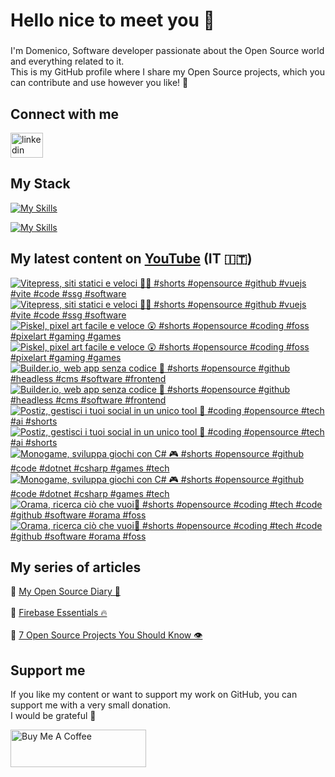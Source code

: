 <h1 align="left">Hello nice to meet you 👋 </h1>

###

<p align="left">I'm Domenico, Software developer passionate about the Open Source world and everything related to it.<br>This is my GitHub profile where I share my Open Source projects, which you can contribute and use however you like! 🚀</p>

###

## Connect with me
<div align="left">
    <a href="https://linktr.ee/domenicotenace" target="_blank"><img src="https://raw.githubusercontent.com/maurodesouza/profile-readme-generator/master/src/assets/icons/social/linktree/default.svg" width="52" height="40" alt="linkedin logo" /></a>
</div>




###

###

## My Stack
[![My Skills](https://skillicons.dev/icons?i=js,ts,vue,nuxt,cs,dotnet&theme=light)](https://skillicons.dev#gh-dark-mode-only)

[![My Skills](https://skillicons.dev/icons?i=js,ts,vue,nuxt,cs,dotnet&theme=dark)](https://skillicons.dev#gh-light-mode-only)

###

## My latest content on [YouTube](https://www.youtube.com/@domenicotenacedev) (IT 🇮🇹)

<!-- BEGIN YOUTUBE-CARDS -->
[![Vitepress, siti statici e veloci 🫵🏻 #shorts #opensource #github #vuejs #vite #code #ssg #software](https://ytcards.demolab.com/?id=-LTprnQJOTQ&title=Vitepress%2C+siti+statici+e+veloci+%F0%9F%AB%B5%F0%9F%8F%BB+%23shorts+%23opensource+%23github+%23vuejs+%23vite+%23code+%23ssg+%23software&lang=en&timestamp=1758630001&background_color=%230d1117&title_color=%23ffffff&stats_color=%23dedede&max_title_lines=2&width=250&border_radius=5&duration=29 "Vitepress, siti statici e veloci 🫵🏻 #shorts #opensource #github #vuejs #vite #code #ssg #software")](https://www.youtube.com/shorts/-LTprnQJOTQ#gh-dark-mode-only)[![Vitepress, siti statici e veloci 🫵🏻 #shorts #opensource #github #vuejs #vite #code #ssg #software](https://ytcards.demolab.com/?id=-LTprnQJOTQ&title=Vitepress%2C+siti+statici+e+veloci+%F0%9F%AB%B5%F0%9F%8F%BB+%23shorts+%23opensource+%23github+%23vuejs+%23vite+%23code+%23ssg+%23software&lang=en&timestamp=1758630001&background_color=%23ffffff&title_color=%2324292f&stats_color=%2357606a&max_title_lines=2&width=250&border_radius=5&duration=29 "Vitepress, siti statici e veloci 🫵🏻 #shorts #opensource #github #vuejs #vite #code #ssg #software")](https://www.youtube.com/shorts/-LTprnQJOTQ#gh-light-mode-only)
[![Piskel, pixel art facile e veloce 😲 #shorts #opensource #coding #foss #pixelart #gaming #games](https://ytcards.demolab.com/?id=C3lCHZqyZEI&title=Piskel%2C+pixel+art+facile+e+veloce+%F0%9F%98%B2+%23shorts+%23opensource+%23coding+%23foss+%23pixelart+%23gaming+%23games&lang=en&timestamp=1758024024&background_color=%230d1117&title_color=%23ffffff&stats_color=%23dedede&max_title_lines=2&width=250&border_radius=5&duration=29 "Piskel, pixel art facile e veloce 😲 #shorts #opensource #coding #foss #pixelart #gaming #games")](https://www.youtube.com/shorts/C3lCHZqyZEI#gh-dark-mode-only)[![Piskel, pixel art facile e veloce 😲 #shorts #opensource #coding #foss #pixelart #gaming #games](https://ytcards.demolab.com/?id=C3lCHZqyZEI&title=Piskel%2C+pixel+art+facile+e+veloce+%F0%9F%98%B2+%23shorts+%23opensource+%23coding+%23foss+%23pixelart+%23gaming+%23games&lang=en&timestamp=1758024024&background_color=%23ffffff&title_color=%2324292f&stats_color=%2357606a&max_title_lines=2&width=250&border_radius=5&duration=29 "Piskel, pixel art facile e veloce 😲 #shorts #opensource #coding #foss #pixelart #gaming #games")](https://www.youtube.com/shorts/C3lCHZqyZEI#gh-light-mode-only)
[![Builder.io, web app senza codice 🫥 #shorts #opensource #github #headless #cms #software #frontend](https://ytcards.demolab.com/?id=UbKwqlIAkOY&title=Builder.io%2C+web+app+senza+codice+%F0%9F%AB%A5+%23shorts+%23opensource+%23github+%23headless+%23cms+%23software+%23frontend&lang=en&timestamp=1757419252&background_color=%230d1117&title_color=%23ffffff&stats_color=%23dedede&max_title_lines=2&width=250&border_radius=5&duration=30 "Builder.io, web app senza codice 🫥 #shorts #opensource #github #headless #cms #software #frontend")](https://www.youtube.com/shorts/UbKwqlIAkOY#gh-dark-mode-only)[![Builder.io, web app senza codice 🫥 #shorts #opensource #github #headless #cms #software #frontend](https://ytcards.demolab.com/?id=UbKwqlIAkOY&title=Builder.io%2C+web+app+senza+codice+%F0%9F%AB%A5+%23shorts+%23opensource+%23github+%23headless+%23cms+%23software+%23frontend&lang=en&timestamp=1757419252&background_color=%23ffffff&title_color=%2324292f&stats_color=%2357606a&max_title_lines=2&width=250&border_radius=5&duration=30 "Builder.io, web app senza codice 🫥 #shorts #opensource #github #headless #cms #software #frontend")](https://www.youtube.com/shorts/UbKwqlIAkOY#gh-light-mode-only)
[![Postiz, gestisci i tuoi social in un unico tool 🫡 #coding #opensource #tech #ai #shorts](https://ytcards.demolab.com/?id=VW4QU7uKueQ&title=Postiz%2C+gestisci+i+tuoi+social+in+un+unico+tool+%F0%9F%AB%A1+%23coding+%23opensource+%23tech+%23ai+%23shorts&lang=en&timestamp=1756813504&background_color=%230d1117&title_color=%23ffffff&stats_color=%23dedede&max_title_lines=2&width=250&border_radius=5&duration=35 "Postiz, gestisci i tuoi social in un unico tool 🫡 #coding #opensource #tech #ai #shorts")](https://www.youtube.com/shorts/VW4QU7uKueQ#gh-dark-mode-only)[![Postiz, gestisci i tuoi social in un unico tool 🫡 #coding #opensource #tech #ai #shorts](https://ytcards.demolab.com/?id=VW4QU7uKueQ&title=Postiz%2C+gestisci+i+tuoi+social+in+un+unico+tool+%F0%9F%AB%A1+%23coding+%23opensource+%23tech+%23ai+%23shorts&lang=en&timestamp=1756813504&background_color=%23ffffff&title_color=%2324292f&stats_color=%2357606a&max_title_lines=2&width=250&border_radius=5&duration=35 "Postiz, gestisci i tuoi social in un unico tool 🫡 #coding #opensource #tech #ai #shorts")](https://www.youtube.com/shorts/VW4QU7uKueQ#gh-light-mode-only)
[![Monogame, sviluppa giochi con C# 🎮 #shorts #opensource #github #code #dotnet #csharp #games #tech](https://ytcards.demolab.com/?id=TZb4QMyg3RU&title=Monogame%2C+sviluppa+giochi+con+C%23+%F0%9F%8E%AE+%23shorts+%23opensource+%23github+%23code+%23dotnet+%23csharp+%23games+%23tech&lang=en&timestamp=1756208704&background_color=%230d1117&title_color=%23ffffff&stats_color=%23dedede&max_title_lines=2&width=250&border_radius=5&duration=35 "Monogame, sviluppa giochi con C# 🎮 #shorts #opensource #github #code #dotnet #csharp #games #tech")](https://www.youtube.com/shorts/TZb4QMyg3RU#gh-dark-mode-only)[![Monogame, sviluppa giochi con C# 🎮 #shorts #opensource #github #code #dotnet #csharp #games #tech](https://ytcards.demolab.com/?id=TZb4QMyg3RU&title=Monogame%2C+sviluppa+giochi+con+C%23+%F0%9F%8E%AE+%23shorts+%23opensource+%23github+%23code+%23dotnet+%23csharp+%23games+%23tech&lang=en&timestamp=1756208704&background_color=%23ffffff&title_color=%2324292f&stats_color=%2357606a&max_title_lines=2&width=250&border_radius=5&duration=35 "Monogame, sviluppa giochi con C# 🎮 #shorts #opensource #github #code #dotnet #csharp #games #tech")](https://www.youtube.com/shorts/TZb4QMyg3RU#gh-light-mode-only)
[![Orama, ricerca ciò che vuoi🔎 #shorts #opensource #coding #tech #code #github #software #orama #foss](https://ytcards.demolab.com/?id=yva4WNoFGfE&title=Orama%2C+ricerca+ci%C3%B2+che+vuoi%F0%9F%94%8E+%23shorts+%23opensource+%23coding+%23tech+%23code+%23github+%23software+%23orama+%23foss&lang=en&timestamp=1755603986&background_color=%230d1117&title_color=%23ffffff&stats_color=%23dedede&max_title_lines=2&width=250&border_radius=5&duration=36 "Orama, ricerca ciò che vuoi🔎 #shorts #opensource #coding #tech #code #github #software #orama #foss")](https://www.youtube.com/shorts/yva4WNoFGfE#gh-dark-mode-only)[![Orama, ricerca ciò che vuoi🔎 #shorts #opensource #coding #tech #code #github #software #orama #foss](https://ytcards.demolab.com/?id=yva4WNoFGfE&title=Orama%2C+ricerca+ci%C3%B2+che+vuoi%F0%9F%94%8E+%23shorts+%23opensource+%23coding+%23tech+%23code+%23github+%23software+%23orama+%23foss&lang=en&timestamp=1755603986&background_color=%23ffffff&title_color=%2324292f&stats_color=%2357606a&max_title_lines=2&width=250&border_radius=5&duration=36 "Orama, ricerca ciò che vuoi🔎 #shorts #opensource #coding #tech #code #github #software #orama #foss")](https://www.youtube.com/shorts/yva4WNoFGfE#gh-light-mode-only)
<!-- END YOUTUBE-CARDS -->



###



## My series of articles
<div>
  🔸 <a href="https://dev.to/dvalin99/series/29049" target="_blank">My Open Source Diary 📕</a> 
  <br/>
  <br/>
  🔸 <a href="https://dev.to/dvalin99/series/32553" target="_blank">Firebase Essentials 🔥</a> 
  <br/>
  <br/>
  🔸 <a href="https://dev.to/dvalin99/series/27756" target="_blank">7 Open Source Projects You Should Know 👁</a>
  
</div>

## Support me

If you like my content or want to support my work on GitHub, you can support me with a very small donation. 
<br/>
I would be grateful 🥹

<a href="https://www.buymeacoffee.com/domenicotenace" target="_blank"><img src="https://cdn.buymeacoffee.com/buttons/v2/default-yellow.png" alt="Buy Me A Coffee" style="height: 60px !important;width: 217px !important;" ></a>


